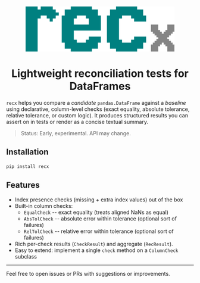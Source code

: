<br>
<div align="center"><a href="https://www.union.ai/pandera"><img src="docs/logo.svg" width="400"></a></div>

<h1 align="center">
  Lightweight reconciliation tests for DataFrames
</h1>

`recx` helps you compare a *candidate* `pandas.DataFrame` against a *baseline* using
declarative, column-level checks (exact equality, absolute tolerance, relative
tolerance, or custom logic). It produces structured results you can assert on in
tests or render as a concise textual summary.

> Status: Early, experimental. API may change.


## Installation

```bash
pip install recx
```

## Features

* Index presence checks (missing + extra index values) out of the box
* Built-in column checks:
	* `EqualCheck` -- exact equality (treats aligned NaNs as equal)
	* `AbsTolCheck` -- absolute error within tolerance (optional sort of failures)
	* `RelTolCheck` -- relative error within tolerance (optional sort of failures)
* Rich per-check results (`CheckResult`) and aggregate (`RecResult`).
* Easy to extend: implement a single `check` method on a `ColumnCheck` subclass

---

Feel free to open issues or PRs with suggestions or improvements.

